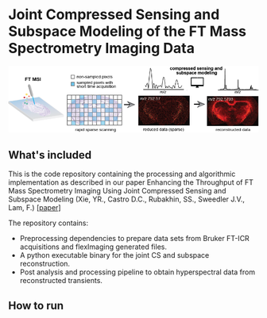 # Joint Compressed Sensing and Subspace Modeling of the FT Mass Spectrometry Imaging Data

<p align="center">
  <img src="TOC_git.png" /> 
</p>

## What's included
This is the code repository containing the processing and algorithmic implementation as described in our paper Enhancing the Throughput of FT Mass Spectrometry Imaging Using Joint Compressed Sensing and Subspace Modeling (Xie, YR., Castro D.C., Rubakhin, SS., Sweedler J.V., Lam, F.) [[paper]](https://pubs.acs.org/doi/full/10.1021/acs.analchem.1c05279)

The repository contains:
- Preprocessing dependencies to prepare data sets from Bruker FT-ICR acquisitions and flexImaging generated files.
- A python executable binary for the joint CS and subspace reconstruction.
- Post analysis and processing pipeline to obtain hyperspectral data from reconstructed transients.

## How to run

